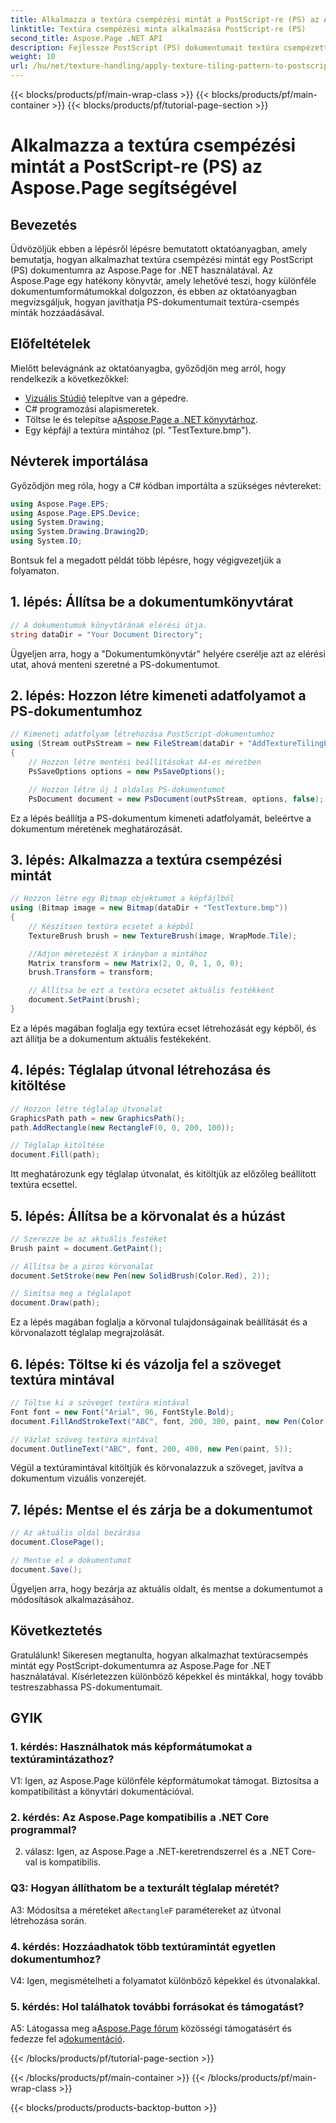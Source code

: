```yaml
---
title: Alkalmazza a textúra csempézési mintát a PostScript-re (PS) az Aspose.Page segítségével
linktitle: Textúra csempézési minta alkalmazása PostScript-re (PS)
second_title: Aspose.Page .NET API
description: Fejlessze PostScript (PS) dokumentumait textúra csempézett mintákkal az Aspose.Page for .NET segítségével. Kövesse lépésről lépésre útmutatónkat a kreatív érintéshez.
weight: 10
url: /hu/net/texture-handling/apply-texture-tiling-pattern-to-postscript-ps/
---
```


{{< blocks/products/pf/main-wrap-class >}}
{{< blocks/products/pf/main-container >}}
{{< blocks/products/pf/tutorial-page-section >}}

# Alkalmazza a textúra csempézési mintát a PostScript-re (PS) az Aspose.Page segítségével

## Bevezetés

Üdvözöljük ebben a lépésről lépésre bemutatott oktatóanyagban, amely bemutatja, hogyan alkalmazhat textúra csempézési mintát egy PostScript (PS) dokumentumra az Aspose.Page for .NET használatával. Az Aspose.Page egy hatékony könyvtár, amely lehetővé teszi, hogy különféle dokumentumformátumokkal dolgozzon, és ebben az oktatóanyagban megvizsgáljuk, hogyan javíthatja PS-dokumentumait textúra-csempés minták hozzáadásával.

## Előfeltételek

Mielőtt belevágnánk az oktatóanyagba, győződjön meg arról, hogy rendelkezik a következőkkel:

- [Vizuális Stúdió](https://visualstudio.microsoft.com/) telepítve van a gépedre.
- C# programozási alapismeretek.
-  Töltse le és telepítse a[Aspose.Page a .NET könyvtárhoz](https://releases.aspose.com/page/net/).
- Egy képfájl a textúra mintához (pl. "TestTexture.bmp").

## Névterek importálása

Győződjön meg róla, hogy a C# kódban importálta a szükséges névtereket:

```csharp
using Aspose.Page.EPS;
using Aspose.Page.EPS.Device;
using System.Drawing;
using System.Drawing.Drawing2D;
using System.IO;
```

Bontsuk fel a megadott példát több lépésre, hogy végigvezetjük a folyamaton.

## 1. lépés: Állítsa be a dokumentumkönyvtárat

```csharp
// A dokumentumok könyvtárának elérési útja.
string dataDir = "Your Document Directory";
```

Ügyeljen arra, hogy a "Dokumentumkönyvtár" helyére cserélje azt az elérési utat, ahová menteni szeretné a PS-dokumentumot.

## 2. lépés: Hozzon létre kimeneti adatfolyamot a PS-dokumentumhoz

```csharp
// Kimeneti adatfolyam létrehozása PostScript-dokumentumhoz
using (Stream outPsStream = new FileStream(dataDir + "AddTextureTilingPattern_outPS.ps", FileMode.Create))
{
    // Hozzon létre mentési beállításokat A4-es méretben
    PsSaveOptions options = new PsSaveOptions();

    // Hozzon létre új 1 oldalas PS-dokumentumot
    PsDocument document = new PsDocument(outPsStream, options, false);
```

Ez a lépés beállítja a PS-dokumentum kimeneti adatfolyamát, beleértve a dokumentum méretének meghatározását.

## 3. lépés: Alkalmazza a textúra csempézési mintát

```csharp
// Hozzon létre egy Bitmap objektumot a képfájlból
using (Bitmap image = new Bitmap(dataDir + "TestTexture.bmp"))
{
    // Készítsen textúra ecsetet a képből
    TextureBrush brush = new TextureBrush(image, WrapMode.Tile);

    //Adjon méretezést X irányban a mintához
    Matrix transform = new Matrix(2, 0, 0, 1, 0, 0);
    brush.Transform = transform;

    // Állítsa be ezt a textúra ecsetet aktuális festékként
    document.SetPaint(brush);
}
```

Ez a lépés magában foglalja egy textúra ecset létrehozását egy képből, és azt állítja be a dokumentum aktuális festékeként.

## 4. lépés: Téglalap útvonal létrehozása és kitöltése

```csharp
// Hozzon létre téglalap útvonalat
GraphicsPath path = new GraphicsPath();
path.AddRectangle(new RectangleF(0, 0, 200, 100));

// Téglalap kitöltése
document.Fill(path);
```

Itt meghatározunk egy téglalap útvonalat, és kitöltjük az előzőleg beállított textúra ecsettel.

## 5. lépés: Állítsa be a körvonalat és a húzást

```csharp
// Szerezze be az aktuális festéket
Brush paint = document.GetPaint();

// Állítsa be a piros körvonalat
document.SetStroke(new Pen(new SolidBrush(Color.Red), 2));

// Simítsa meg a téglalapot
document.Draw(path);
```

Ez a lépés magában foglalja a körvonal tulajdonságainak beállítását és a körvonalazott téglalap megrajzolását.

## 6. lépés: Töltse ki és vázolja fel a szöveget textúra mintával

```csharp
// Töltse ki a szöveget textúra mintával
Font font = new Font("Arial", 96, FontStyle.Bold);
document.FillAndStrokeText("ABC", font, 200, 300, paint, new Pen(Color.Black, 2));

// Vázlat szöveg textúra mintával
document.OutlineText("ABC", font, 200, 400, new Pen(paint, 5));
```

Végül a textúramintával kitöltjük és körvonalazzuk a szöveget, javítva a dokumentum vizuális vonzerejét.

## 7. lépés: Mentse el és zárja be a dokumentumot

```csharp
// Az aktuális oldal bezárása
document.ClosePage();

// Mentse el a dokumentumot
document.Save();
```

Ügyeljen arra, hogy bezárja az aktuális oldalt, és mentse a dokumentumot a módosítások alkalmazásához.

## Következtetés

Gratulálunk! Sikeresen megtanulta, hogyan alkalmazhat textúracsempés mintát egy PostScript-dokumentumra az Aspose.Page for .NET használatával. Kísérletezzen különböző képekkel és mintákkal, hogy tovább testreszabhassa PS-dokumentumait.

## GYIK

### 1. kérdés: Használhatok más képformátumokat a textúramintázathoz?

V1: Igen, az Aspose.Page különféle képformátumokat támogat. Biztosítsa a kompatibilitást a könyvtári dokumentációval.

### 2. kérdés: Az Aspose.Page kompatibilis a .NET Core programmal?

2. válasz: Igen, az Aspose.Page a .NET-keretrendszerrel és a .NET Core-val is kompatibilis.

### Q3: Hogyan állíthatom be a texturált téglalap méretét?

 A3: Módosítsa a méreteket a`RectangleF` paramétereket az útvonal létrehozása során.

### 4. kérdés: Hozzáadhatok több textúramintát egyetlen dokumentumhoz?

V4: Igen, megismételheti a folyamatot különböző képekkel és útvonalakkal.

### 5. kérdés: Hol találhatok további forrásokat és támogatást?

 A5: Látogassa meg a[Aspose.Page fórum](https://forum.aspose.com/c/page/39) közösségi támogatásért és fedezze fel a[dokumentáció](https://reference.aspose.com/page/net/).

{{< /blocks/products/pf/tutorial-page-section >}}

{{< /blocks/products/pf/main-container >}}
{{< /blocks/products/pf/main-wrap-class >}}

{{< blocks/products/products-backtop-button >}}
